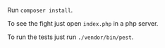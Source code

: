 Run `composer install`.

To see the fight just open `index.php` in a php server.

To run the tests just run `./vendor/bin/pest`.